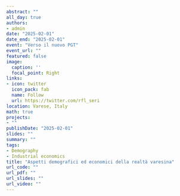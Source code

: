 ```yaml
---
abstract: ""
all_day: true
authors:
- admin
date: "2025-02-01"
date_end: "2025-02-01"
event: "Verso il nuovo PGT"
event_url: ""
featured: false
image:
  caption: ''
  focal_point: Right
links:
- icon: twitter
  icon_pack: fab
  name: Follow
  url: https://twitter.com/rfl_seri
location: Varese, Italy
math: true
projects:
- ""
publishDate: "2025-02-01"
slides: ""
summary: ""
tags:
- Demography
- Industrial economics
title: "Aspetti demografici ed economici della realtà varesina"
url_code: ""
url_pdf: ""
url_slides: ""
url_video: ""
---
```

